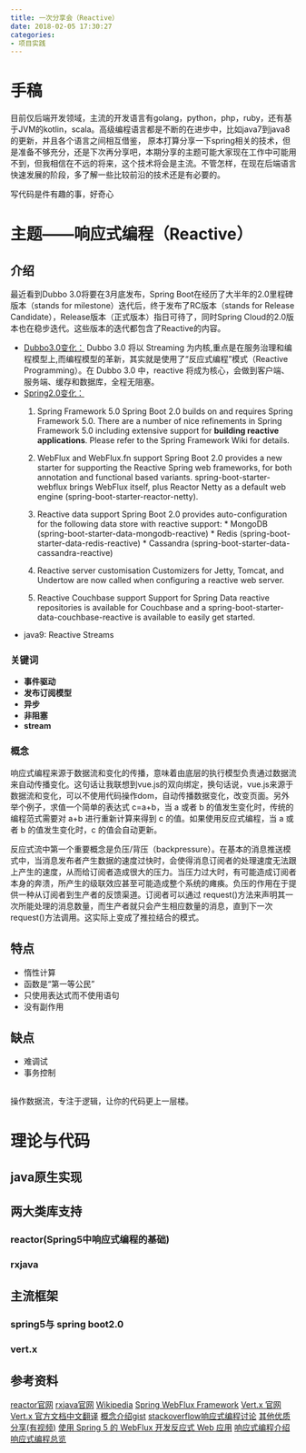 ```yaml
---
title: 一次分享会（Reactive）
date: 2018-02-05 17:30:27
categories:
- 项目实践
---
```


# 手稿
目前仅后端开发领域，主流的开发语言有golang，python，php，ruby，还有基于JVM的kotlin，scala。高级编程语言都是不断的在进步中，比如java7到java8的更新，并且各个语言之间相互借鉴，
原本打算分享一下spring相关的技术，但是准备不够充分，还是下次再分享吧，本期分享的主题可能大家现在工作中可能用不到，但我相信在不远的将来，这个技术将会是主流。不管怎样，在现在后端语言快速发展的阶段，多了解一些比较前沿的技术还是有必要的。

写代码是件有趣的事，好奇心

# 主题——响应式编程（Reactive）
## 介绍
最近看到Dubbo 3.0将要在3月底发布，Spring Boot在经历了大半年的2.0里程碑版本（stands for milestone）迭代后，终于发布了RC版本（stands for Release Candidate），Release版本（正式版本）指日可待了，同时Spring Cloud的2.0版本也在稳步迭代。这些版本的迭代都包含了Reactive的内容。

* [Dubbo3.0变化：](https://mp.weixin.qq.com/s/PpH9xoj0FZAbjKHkA57AAw)
	Dubbo 3.0 将以 Streaming 为内核,重点是在服务治理和编程模型上,而编程模型的革新，其实就是使用了“反应式编程”模式（Reactive Programming）。在 Dubbo 3.0 中，reactive 将成为核心，会做到客户端、服务端、缓存和数据库，全程无阻塞。
* [Spring2.0变化：](https://github.com/spring-projects/spring-boot/wiki/Spring-Boot-2.0-Release-Notes)
	1. Spring Framework 5.0
		Spring Boot 2.0 builds on and requires Spring Framework 5.0. There are a number of nice refinements in Spring Framework 5.0 including extensive support for **building reactive applications**. Please refer to the Spring Framework Wiki for details.
	2. WebFlux and WebFlux.fn support
		Spring Boot 2.0 provides a new starter for supporting the Reactive Spring web frameworks, for both annotation and functional based variants. spring-boot-starter-webflux brings WebFlux itself, plus Reactor Netty as a default web engine (spring-boot-starter-reactor-netty).
	3. Reactive data support
		Spring Boot 2.0 provides auto-configuration for the following data store with reactive support:
			* MongoDB (spring-boot-starter-data-mongodb-reactive)
			* Redis (spring-boot-starter-data-redis-reactive)
			* Cassandra (spring-boot-starter-data-cassandra-reactive)

	4. Reactive server customisation
		 Customizers for Jetty, Tomcat, and Undertow are now called when configuring a reactive web server.
	5. Reactive Couchbase support
		Support for Spring Data reactive repositories is available for Couchbase and a spring-boot-starter-data-couchbase-reactive is available to easily get started.
* java9:
	Reactive Streams

### 关键词
* **事件驱动**
* **发布订阅模型**
* **异步**
* **非阻塞**
* **stream**

### 概念 
响应式编程来源于数据流和变化的传播，意味着由底层的执行模型负责通过数据流来自动传播变化。这句话让我联想到vue.js的双向绑定，换句话说，vue.js来源于数据流和变化，可以不使用代码操作dom，自动传播数据变化，改变页面。另外举个例子，求值一个简单的表达式 c=a+b，当 a 或者 b 的值发生变化时，传统的编程范式需要对 a+b 进行重新计算来得到 c 的值。如果使用反应式编程，当 a 或者 b 的值发生变化时，c 的值会自动更新。

反应式流中第一个重要概念是负压/背压（backpressure）。在基本的消息推送模式中，当消息发布者产生数据的速度过快时，会使得消息订阅者的处理速度无法跟上产生的速度，从而给订阅者造成很大的压力。当压力过大时，有可能造成订阅者本身的奔溃，所产生的级联效应甚至可能造成整个系统的瘫痪。负压的作用在于提供一种从订阅者到生产者的反馈渠道。订阅者可以通过 request()方法来声明其一次所能处理的消息数量，而生产者就只会产生相应数量的消息，直到下一次 request()方法调用。这实际上变成了推拉结合的模式。







## 特点 
- 惰性计算 
- 函数是“第一等公民” 
- 只使用表达式而不使用语句 
- 没有副作用


## 缺点
* 难调试
* 事务控制

##
操作数据流，专注于逻辑，让你的代码更上一层楼。


# 理论与代码
## java原生实现

## 两大类库支持
### reactor(Spring5中响应式编程的基础)

### rxjava

## 主流框架
### spring5与 spring boot2.0

### vert.x


## 参考资料
[reactor官网](http://projectreactor.io/)
[rxjava官网](http://reactivex.io/)
[Wikipedia](https://en.wikipedia.org/wiki/Reactive_programming)
[Spring WebFlux Framework](https://docs.spring.io/spring-boot/docs/2.0.0.RC1/reference/htmlsingle/#boot-features-webflux)
[Vert.x 官网](http://vertx.io/)
[Vert.x 官方文档中文翻译](https://vertxchina.github.io/vertx-translation-chinese/)
[概念介绍gist](https://gist.github.com/staltz/868e7e9bc2a7b8c1f754)
[stackoverflow响应式编程讨论](https://stackoverflow.com/questions/1028250/what-is-functional-reactive-programming)
[其他优质分享(有视频)](https://academy.realm.io/cn/posts/droidcon-gomez-functional-reactive-programming/)
[使用 Spring 5 的 WebFlux 开发反应式 Web 应用](https://www.ibm.com/developerworks/cn/java/spring5-webflux-reactive/index.html)
[响应式编程介绍](http://wiki.jikexueyuan.com/project/android-weekly/issue-145/introduction-to-RP.html)
[响应式编程总览](http://emacoo.cn/backend/reactive-overview/)



